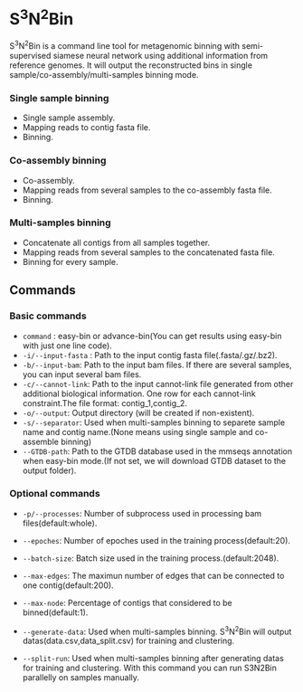 # S<sup>3</sup>N<sup>2</sup>Bin

S<sup>3</sup>N<sup>2</sup>Bin is a command line tool for metagenomic binning with semi-supervised siamese neural network using additional information from reference genomes. It will output the reconstructed bins in single sample/co-assembly/multi-samples binning mode.

### Single sample binning

- Single sample assembly.
- Mapping reads to contig fasta file.
- Binning.

### Co-assembly binning

- Co-assembly.
- Mapping reads from several samples to the co-assembly fasta file.
- Binning.

### Multi-samples binning

- Concatenate all contigs from all samples together. 
- Mapping reads from several samples to the concatenated fasta file.
- Binning for every sample.

## Commands

### Basic commands
* `command` : easy-bin or advance-bin(You can get results using easy-bin with just one line code).
* `-i/--input-fasta` : Path to the input contig fasta file(.fasta/.gz/.bz2).
* `-b/--input-bam`: Path to the input bam files. If there are several samples, you can input several bam files.
* `-c/--cannot-link`:  Path to the input cannot-link file generated from other additional biological information. One row for each cannot-link constraint.The file format: contig_1,contig_2.
* `-o/--output`: Output directory (will be created if non-existent).
* `-s/--separator`: Used when multi-samples binning to separete sample name and contig name.(None means using single sample and co-assemble binning)
* `--GTDB-path`: Path to the GTDB database used in the mmseqs annotation when easy-bin mode.(If not set, we will download GTDB dataset to the output folder).

### Optional commands

* `-p/--processes`: Number of subprocess used in processing bam files(default:whole).

* `--epoches`: Number of epoches used in the training process(default:20).

* `--batch-size`: Batch size used in the training process.(default:2048).

* `--max-edges`: The maximun number of edges that can be connected to one contig(default:200).

* `--max-node`: Percentage of contigs that considered to be binned(default:1).

* `--generate-data`: Used when multi-samples binning. S<sup>3</sup>N<sup>2</sup>Bin will output datas(data.csv,data_split.csv) for training and clustering.

* `--split-run`: Used when multi-samples binning after generating datas for training and clustering. With this command you can run S3N2Bin parallelly on samples manually.

	

